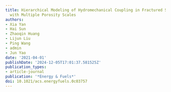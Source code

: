 ```yaml
---
title: Hierarchical Modeling of Hydromechanical Coupling in Fractured Shale Gas Reservoirs
  with Multiple Porosity Scales
authors:
- Xia Yan
- Hai Sun
- Zhaoqin Huang
- Lijun Liu
- Ping Wang
- admin
- Jun Yao
date: '2021-04-01'
publishDate: '2024-12-05T17:01:37.581525Z'
publication_types:
- article-journal
publication: '*Energy & Fuels*'
doi: 10.1021/acs.energyfuels.0c03757
---
```

